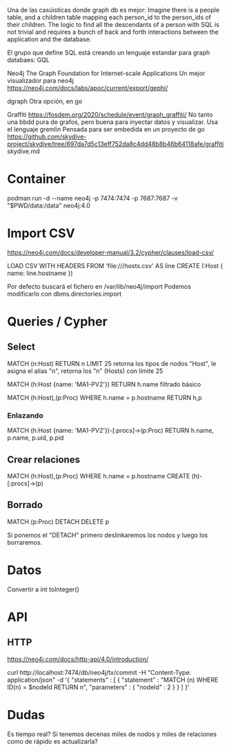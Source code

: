 Una de las casúisticas donde graph db es mejor:
Imagine there is a people table, and a children table mapping each person_id to the person_ids of their children. The logic to find all the descendants of a person with SQL is not trivial and requires a bunch of back and forth interactions between the application and the database.


El grupo que define SQL está creando un lenguaje estandar para graph databaes:
GQL


Neo4j
The Graph Foundation for Internet-scale Applications
  Un mejor visualizador para neo4j
  https://neo4j.com/docs/labs/apoc/current/export/gephi/

dgraph
Otra opción, en go

Graffiti
https://fosdem.org/2020/schedule/event/graph_graffiti/
No tanto una bbdd pura de grafos, pero buena para inyectar datos y visualizar. Usa el lenguaje gremlin
Pensada para ser embedida en un proyecto de go
https://github.com/skydive-project/skydive/tree/897da7d5c13eff752da8c4dd48b8b46b64118afe/graffiti
skydive.md


# Container
podman run -d --name neo4j -p 7474:7474 -p 7687:7687 -v "$PWD/data:/data" neo4j:4.0


# Import CSV
https://neo4j.com/docs/developer-manual/3.2/cypher/clauses/load-csv/

LOAD CSV WITH HEADERS FROM 'file:///hosts.csv' AS line
CREATE (:Host { name: line.hostname })

Por defecto buscará el fichero en /var/lib/neo4j/import
Podemos modificarlo con dbms.directories.import


# Queries / Cypher

## Select
MATCH (n:Host) RETURN n LIMIT 25
  retorna los tipos de nodos "Host", le asigna el alias "n", retorna los "n" (Hosts) con límite 25

MATCH (h:Host {name: 'MA1-PV2'})
RETURN h.name
  filtrado básico

MATCH (h:Host),(p:Proc)
WHERE h.name = p.hostname
RETURN h,p


### Enlazando
MATCH (h:Host {name: 'MA1-PV2'})-[:procs]->(p:Proc)
RETURN h.name, p.name, p.uid, p.pid


## Crear relaciones
MATCH (h:Host),(p:Proc)
WHERE h.name = p.hostname
CREATE (h)-[:procs]->(p)


## Borrado
MATCH (p:Proc)
DETACH DELETE p

Si ponemos el "DETACH" primero deslinkaremos los nodos y luego los borraremos.


# Datos
Convertir a int
toInteger()



# API

## HTTP
https://neo4j.com/docs/http-api/4.0/introduction/

curl http://localhost:7474/db/neo4j/tx/commit -H "Content-Type: application/json" -d '{
  "statements" : [ {
    "statement" : "MATCH (n) WHERE ID(n) = $nodeId RETURN n",
    "parameters" : {
      "nodeId" : 2
    }
  } ]
}'



# Dudas
Es tiempo real?
Si tenemos decenas miles de nodos y miles de relaciones como de rápido es actualizarla?
